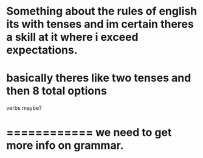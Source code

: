 Something about the rules of english its with tenses and im certain theres a skill at it where i exceed expectations.
==========
basically theres like two tenses
and then 8 total options 
=======================
verbs maybe?

============
we need to get more info on grammar.
===========================
